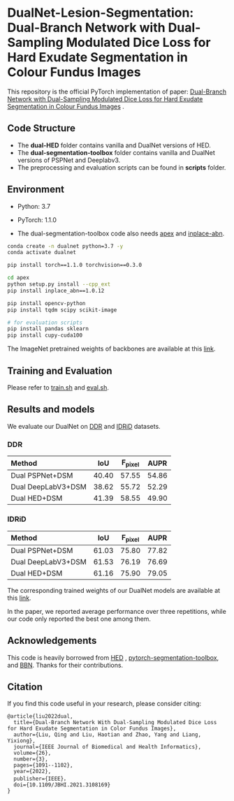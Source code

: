 # DualNet-Lesion-Segmentation: Dual-Branch Network with Dual-Sampling Modulated Dice Loss for Hard Exudate Segmentation in Colour Fundus Images

This repository is the official PyTorch implementation of
paper: [Dual-Branch Network with Dual-Sampling Modulated Dice Loss for Hard Exudate Segmentation in Colour Fundus Images](https://ieeexplore.ieee.org/abstract/document/9525200)
.

## Code Structure

- The **dual-HED** folder contains vanilla and DualNet versions of HED.
- The **dual-segmentation-toolbox** folder contains vanilla and DualNet versions of PSPNet and Deeplabv3.
- The preprocessing and evaluation scripts can be found in **scripts** folder.

## Environment

- Python: 3.7
- PyTorch: 1.1.0

- The dual-segmentation-toolbox code also needs [apex](https://github.com/NVIDIA/apex)
  and [inplace-abn](https://github.com/mapillary/inplace_abn.git).

```sh
conda create -n dualnet python=3.7 -y
conda activate dualnet

pip install torch==1.1.0 torchvision==0.3.0

cd apex
python setup.py install --cpp_ext
pip install inplace_abn==1.0.12

pip install opencv-python
pip install tqdm scipy scikit-image

# for evaluation scripts
pip install pandas sklearn
pip install cupy-cuda100
```

The ImageNet pretrained weights of backbones are available
at this [link](https://drive.google.com/drive/folders/11IDaVAW8Dody0xDIJ-U-e_LDE3rnxEyk?usp=sharing).

## Training and Evaluation

Please refer to [train.sh](./train.sh) and [eval.sh](./eval.sh).

## Results and models

We evaluate our DualNet
on [DDR](https://github.com/nkicsl/DDR-dataset)
and [IDRiD](https://ieee-dataport.org/open-access/indian-diabetic-retinopathy-image-dataset-idrid) datasets.

### DDR

| Method             |  IoU  | F<sub>pixel</sub> | AUPR  |
|:-------------------|:-----:|:-----------------:|:-----:|
| Dual PSPNet+DSM    | 40.40 |       57.55       | 54.86 |
| Dual DeepLabV3+DSM | 38.62 |       55.72       | 52.29 |
| Dual HED+DSM       | 41.39 |       58.55       | 49.90 |

### IDRiD

| Method             |  IoU  | F<sub>pixel</sub> | AUPR  |
|:-------------------|:-----:|:-----------------:|:-----:|
| Dual PSPNet+DSM    | 61.03 |       75.80       | 77.82 |
| Dual DeepLabV3+DSM | 61.53 |       76.19       | 76.69 |
| Dual HED+DSM       | 61.16 |       75.90       | 79.05 |

The corresponding trained weights of our DualNet models are available at
this [link](https://drive.google.com/drive/folders/1meCLBR7FuK4pswe52uBxMzuBFHC31lW_?usp=sharing).

In the paper, we reported average performance over three repetitions, while our code only reported the best one among
them.

## Acknowledgements

This code is heavily borrowed from [HED](https://github.com/s9xie/hed)
, [pytorch-segmentation-toolbox](https://github.com/speedinghzl/pytorch-segmentation-toolbox/tree/pytorch-1.1),
and [BBN](https://github.com/Megvii-Nanjing/BBN). Thanks for their contributions.

## Citation

If you find this code useful in your research, please consider citing:

```
@article{liu2022dual,
  title={Dual-Branch Network With Dual-Sampling Modulated Dice Loss for Hard Exudate Segmentation in Color Fundus Images},
  author={Liu, Qing and Liu, Haotian and Zhao, Yang and Liang, Yixiong},
  journal={IEEE Journal of Biomedical and Health Informatics},
  volume={26},
  number={3},
  pages={1091--1102},
  year={2022},
  publisher={IEEE}，
  doi={10.1109/JBHI.2021.3108169}
}
```
